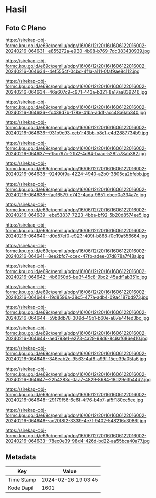 # Hasil

## Foto C Plano

https://sirekap-obj-formc.kpu.go.id/e69c/pemilu/pdpr/16/06/12/20/16/1606122016002-20240216-064631--e855272a-e930-4b98-b769-7dc383430939.jpg

https://sirekap-obj-formc.kpu.go.id/e69c/pemilu/pdpr/16/06/12/20/16/1606122016002-20240216-064634--4ef5554f-0cbd-4f1a-a111-0faf9ae8c112.jpg

https://sirekap-obj-formc.kpu.go.id/e69c/pemilu/pdpr/16/06/12/20/16/1606122016002-20240216-064634--46a607c9-c971-443a-b321-8a17aa839246.jpg

https://sirekap-obj-formc.kpu.go.id/e69c/pemilu/pdpr/16/06/12/20/16/1606122016002-20240216-064636--fc439d7b-178e-41ba-addf-acc48a6ab340.jpg

https://sirekap-obj-formc.kpu.go.id/e69c/pemilu/pdpr/16/06/12/20/16/1606122016002-20240216-064636--931b9c93-ecb1-43bb-b8e1-e4d2887734b9.jpg

https://sirekap-obj-formc.kpu.go.id/e69c/pemilu/pdpr/16/06/12/20/16/1606122016002-20240216-064637--e15c797c-2fb2-4d84-baac-528fa78ab382.jpg

https://sirekap-obj-formc.kpu.go.id/e69c/pemilu/pdpr/16/06/12/20/16/1606122016002-20240216-064638--92490f9a-4224-4940-a2b0-3805ca2bfebb.jpg

https://sirekap-obj-formc.kpu.go.id/e69c/pemilu/pdpr/16/06/12/20/16/1606122016002-20240216-064638--fac16579-c742-4ada-9851-ebec0a334a7e.jpg

https://sirekap-obj-formc.kpu.go.id/e69c/pemilu/pdpr/16/06/12/20/16/1606122016002-20240216-064639--ebe53837-7223-4bba-bf92-5b20d8574ee5.jpg

https://sirekap-obj-formc.kpu.go.id/e69c/pemilu/pdpr/16/06/12/20/16/1606122016002-20240216-064640--d0d57ef0-e923-409f-b868-f0c19a556664.jpg

https://sirekap-obj-formc.kpu.go.id/e69c/pemilu/pdpr/16/06/12/20/16/1606122016002-20240216-064641--8ee2bfc7-ccec-47fb-adee-07d878a7f48a.jpg

https://sirekap-obj-formc.kpu.go.id/e69c/pemilu/pdpr/16/06/12/20/16/1606122016002-20240216-064642--4b6050d5-be3f-45c8-9bc2-45adf1ab351c.jpg

https://sirekap-obj-formc.kpu.go.id/e69c/pemilu/pdpr/16/06/12/20/16/1606122016002-20240216-064644--19d8596a-38c5-477a-adb4-09a4187bd973.jpg

https://sirekap-obj-formc.kpu.go.id/e69c/pemilu/pdpr/16/06/12/20/16/1606122016002-20240216-064644--59b8db78-309d-49b1-b60e-a87e44fed3bc.jpg

https://sirekap-obj-formc.kpu.go.id/e69c/pemilu/pdpr/16/06/12/20/16/1606122016002-20240216-064644--aed798e1-e273-4a29-98d6-8c9af686e410.jpg

https://sirekap-obj-formc.kpu.go.id/e69c/pemilu/pdpr/16/06/12/20/16/1606122016002-20240216-064646--346eab2c-9563-4af8-a99f-15ec39a05fa6.jpg

https://sirekap-obj-formc.kpu.go.id/e69c/pemilu/pdpr/16/06/12/20/16/1606122016002-20240216-064647--22b4283c-0aa7-4829-8684-18d29e3b44d2.jpg

https://sirekap-obj-formc.kpu.go.id/e69c/pemilu/pdpr/16/06/12/20/16/1606122016002-20240216-064648--29179f56-6c6f-4f76-b4b7-af5f180cc5ee.jpg

https://sirekap-obj-formc.kpu.go.id/e69c/pemilu/pdpr/16/06/12/20/16/1606122016002-20240216-064648--ac20f8f2-3339-4e7f-9402-548216c3086f.jpg

https://sirekap-obj-formc.kpu.go.id/e69c/pemilu/pdpr/16/06/12/20/16/1606122016002-20240216-064633--78ec0e39-98d4-426d-bd22-aa55bca40a77.jpg


## Metadata

| Key        | Value               |
| ---------- | ------------------- |
| Time Stamp | 2024-02-26 19:03:45 |
| Kode Dapil | 1601                |



